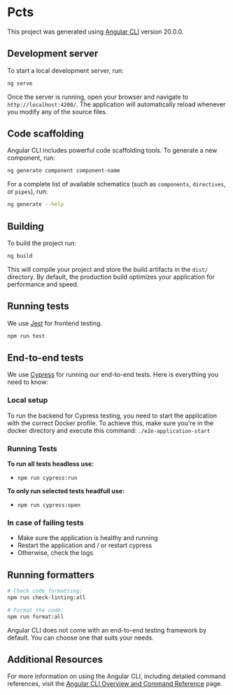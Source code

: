 # Pcts

This project was generated using [Angular CLI](https://github.com/angular/angular-cli)
version 20.0.0.

## Development server

To start a local development server, run:

```bash
ng serve
```

Once the server is running, open your browser and navigate to `http://localhost:4200/`.
The application will automatically reload whenever you modify any of the source files.

## Code scaffolding

Angular CLI includes powerful code scaffolding tools.
To generate a new component, run:

```bash
ng generate component component-name
```

For a complete list of available schematics
(such as `components`, `directives`, or `pipes`), run:

```bash
ng generate --help
```

## Building

To build the project run:

```bash
ng build
```

This will compile your project and store the build artifacts in the `dist/` directory.
By default, the production build optimizes your application for performance and speed.

## Running tests

We use [Jest](https://jestjs.io/) for frontend testing.

```bash
npm run test
```

## End-to-end tests

We use [Cypress](https://www.cypress.io/) for running our end-to-end tests. Here is everything you need to know:

### Local setup

To run the backend for Cypress testing, you need to start the application with the correct Docker profile. To achieve this, make sure you're in the docker directory and execute this command: `./e2e-application-start`

### Running Tests

**To run all tests headless use:**

- `npm run cypress:run`

**To only run selected tests headfull use:**

- `npm run cypress:open`

### In case of failing tests

- Make sure the application is healthy and running
- Restart the application and / or restart cypress
- Otherwise, check the logs

## Running formatters

```bash
# Check code formatting:
npm run check-linting:all
```

```bash
# Format the code:
npm run format:all
```

Angular CLI does not come with an end-to-end testing framework by default.
You can choose one that suits your needs.

## Additional Resources

For more information on using the Angular CLI, including detailed
command references, visit the [Angular CLI Overview and Command Reference](https://angular.dev/tools/cli)
page.

